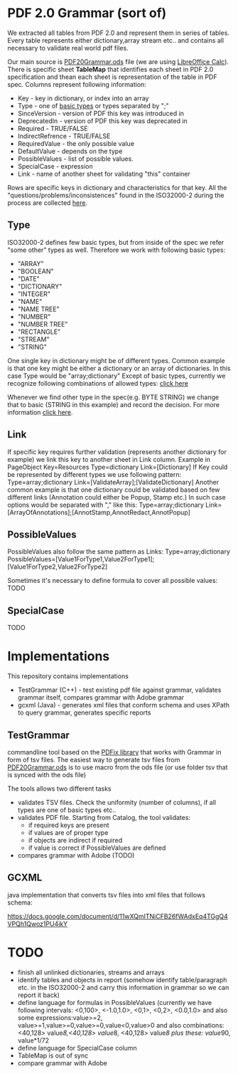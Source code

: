 # PDF 2.0 Grammar (sort of)

We extracted all tables from PDF 2.0 and represent them in series of tables. Every table represents either dictionary,array stream etc.. and contains all necessary to validate real world pdf files.

Our main source is [PDF20Grammar.ods](PDF20Grammar.ods) file (we are using [LibreOffice Calc](libreoffice.org)). There is specific sheet **TableMap** that identifies each sheet in PDF 2.0 specification and thean each sheet is representation of the table in PDF spec. Columns represent following information:
- Key				- key in dictionary, or index into an array
- Type				- one of [basic types]() or types separated by ";"
- SinceVersion		- version of PDF this key was introduced in
- DeprecatedIn		- version of PDF this key was deprecated in
- Required			- TRUE/FALSE  
- IndirectRefrence	- TRUE/FALSE
- RequiredValue		- the only possible value
- DefaultValue		- depends on the type
- PossibleValues	- list of possible values. 
- SpecialCase	 	- expression
- Link				- name of another sheet for validating "this" container

Rows are specific keys in dictionary and characteristics for that key.
All the "questions/problems/inconsistences" found in the ISO32000-2 during the process are collected [here](Grammar_vs_ISO32000-2.md).

## Type
ISO32000-2 defines few basic types, but from inside of the spec we refer "some other" types as well. Therefore we work with following basic types:
- "ARRAY"
- "BOOLEAN"
- "DATE"
- "DICTIONARY"
- "INTEGER"
- "NAME"
- "NAME TREE"
- "NUMBER"
- "NUMBER TREE"
- "RECTANGLE"
- "STREAM"
- "STRING"

One single key in dictionary might be of different types. Common example is that one key might be either a dictionary or an array of dictionaries. In this case Type would be "array;dictionary" Except of basic types, currently we recognize following combinations of allowed types: [click here](All_types.md)

Whenever we find other type in the spec(e.g. BYTE STRING) we change that to basic (STRING in this example) and record the decision. For more information [click here](Grammar_vs_ISO32000-2.md).

## Link
 If specific key requires further validation (represents another dictionary for example) we link this key to another sheet in Link column. Example in PageObject Key=Resources Type=dictionary Link=\[Dictionary]
 If Key could be represented by different types we use following pattern: Type=array;dictionary Link=\[ValidateArray];\[ValidateDictionary]
 Another common example is that one dictionary could be validated based on few different links (Annotation could either be Popup, Stamp etc.) In such case options would be separated with "," like this: Type=array;dictionary Link=\[ArrayOfAnnotations];\[AnnotStamp,AnnotRedact,AnnotPopup]

## PossibleValues
PossibleValues also follow the same pattern as Links: Type=array;dictionary PossibleValues=\[Value1ForType1,Value2ForType1];\[Value1ForType2,Value2ForType2]

Sometimes it's necessary to define formula to cover all possible values: TODO

## SpecialCase
TODO


# Implementations
This repository contains implementations

- TestGrammar (C++)	- test existing pdf file against grammar, validates grammar itself, compares grammar with Adobe grammar
- gcxml (Java)			- generates xml files that conform schema and uses XPath to query grammar, generates specific reports 


## TestGrammar
commandline tool based on the [PDFix library](https://pdfix.net) that works with Grammar in form of tsv files. The easiest way to generate tsv files from [PDF20Grammar.ods](PDF20Grammar.ods) is to use macro from the ods file (or use folder tsv that is synced with the ods file)

The tools allows two different tasks
- validates TSV files. Check the uniformity (number of columns), if all types are one of basic types etc..
- validates PDF file. Starting from Catalog, the tool validates:
	- if required keys are present
	- if values are of proper type
	- if objects are indirect if required
	- if value is correct if PossibleValues are defined
- compares grammar with Adobe (TODO)

## GCXML
java implementation that converts tsv files into xml files that follows schema:

https://docs.google.com/document/d/11wXQmITNiCFB26fWAdxEq4TGgQ4VPQh1Qwoz1PU4ikY


# TODO
- finish all unlinked dictionaries, streams and arrays
- identify tables and objects in report (somehow identify table/paragraph etc. in the ISO32000-2 and carry this information in grammar so we can report it back)
- define language for formulas in PossibleValues (currently we have following intervals: <0,100>, <-1.0,1.0>, <0,1>, <0,2>,	<0.0,1.0> and also some expressions:value>=2, value>=1,value>=0,value>=0,value<0,value>0 and also combinations:<40,128> value*8,<40,128> value*8, <40,128> value*8 plus these: value*90, value*1/72
- define language for SpecialCase column
- TableMap is out of sync
- compare grammar with Adobe
